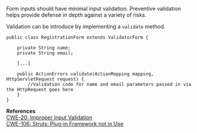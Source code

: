  Form inputs should have minimal input validation. Preventive validation helps provide defense in depth against a variety of risks.

Validation can be introduce by implementing a `validate` method.

```
public class RegistrationForm extends ValidatorForm {

    private String name;
    private String email;

    [...]

    public ActionErrors validate(ActionMapping mapping, HttpServletRequest request) {
        //Validation code for name and email parameters passed in via the HttpRequest goes here
    }
}
```
  

**References**  
[CWE-20: Improper Input Validation](http://cwe.mitre.org/data/definitions/20.html)  
[CWE-106: Struts: Plug-in Framework not in Use](http://cwe.mitre.org/data/definitions/106.html)

